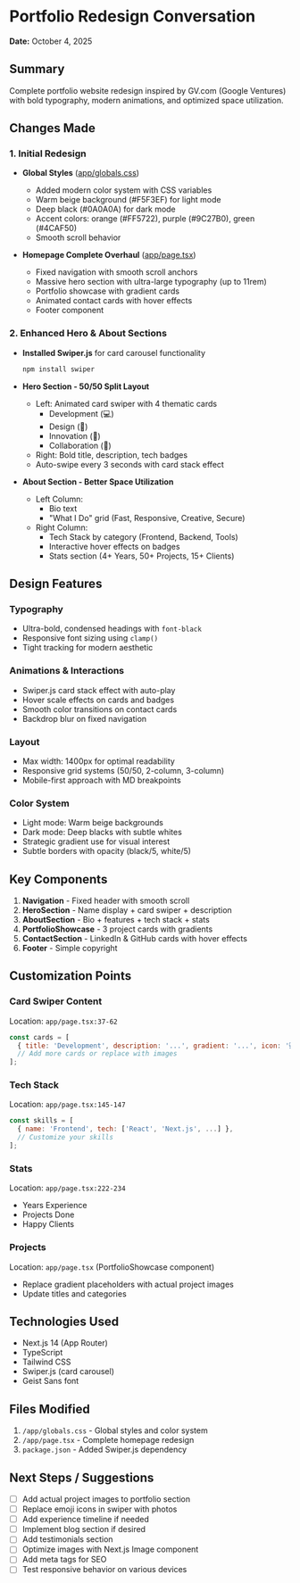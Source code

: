 # Portfolio Redesign Conversation
**Date:** October 4, 2025

## Summary
Complete portfolio website redesign inspired by GV.com (Google Ventures) with bold typography, modern animations, and optimized space utilization.

## Changes Made

### 1. Initial Redesign
- **Global Styles** ([app/globals.css](../app/globals.css))
  - Added modern color system with CSS variables
  - Warm beige background (#F5F3EF) for light mode
  - Deep black (#0A0A0A) for dark mode
  - Accent colors: orange (#FF5722), purple (#9C27B0), green (#4CAF50)
  - Smooth scroll behavior

- **Homepage Complete Overhaul** ([app/page.tsx](../app/page.tsx))
  - Fixed navigation with smooth scroll anchors
  - Massive hero section with ultra-large typography (up to 11rem)
  - Portfolio showcase with gradient cards
  - Animated contact cards with hover effects
  - Footer component

### 2. Enhanced Hero & About Sections
- **Installed Swiper.js** for card carousel functionality
  ```bash
  npm install swiper
  ```

- **Hero Section - 50/50 Split Layout**
  - Left: Animated card swiper with 4 thematic cards
    - Development (💻)
    - Design (🎨)
    - Innovation (🚀)
    - Collaboration (🤝)
  - Right: Bold title, description, tech badges
  - Auto-swipe every 3 seconds with card stack effect

- **About Section - Better Space Utilization**
  - Left Column:
    - Bio text
    - "What I Do" grid (Fast, Responsive, Creative, Secure)
  - Right Column:
    - Tech Stack by category (Frontend, Backend, Tools)
    - Interactive hover effects on badges
    - Stats section (4+ Years, 50+ Projects, 15+ Clients)

## Design Features

### Typography
- Ultra-bold, condensed headings with `font-black`
- Responsive font sizing using `clamp()`
- Tight tracking for modern aesthetic

### Animations & Interactions
- Swiper.js card stack effect with auto-play
- Hover scale effects on cards and badges
- Smooth color transitions on contact cards
- Backdrop blur on fixed navigation

### Layout
- Max width: 1400px for optimal readability
- Responsive grid systems (50/50, 2-column, 3-column)
- Mobile-first approach with MD breakpoints

### Color System
- Light mode: Warm beige backgrounds
- Dark mode: Deep blacks with subtle whites
- Strategic gradient use for visual interest
- Subtle borders with opacity (black/5, white/5)

## Key Components

1. **Navigation** - Fixed header with smooth scroll
2. **HeroSection** - Name display + card swiper + description
3. **AboutSection** - Bio + features + tech stack + stats
4. **PortfolioShowcase** - 3 project cards with gradients
5. **ContactSection** - LinkedIn & GitHub cards with hover effects
6. **Footer** - Simple copyright

## Customization Points

### Card Swiper Content
Location: `app/page.tsx:37-62`
```javascript
const cards = [
  { title: 'Development', description: '...', gradient: '...', icon: '💻' },
  // Add more cards or replace with images
];
```

### Tech Stack
Location: `app/page.tsx:145-147`
```javascript
const skills = [
  { name: 'Frontend', tech: ['React', 'Next.js', ...] },
  // Customize your skills
];
```

### Stats
Location: `app/page.tsx:222-234`
- Years Experience
- Projects Done
- Happy Clients

### Projects
Location: `app/page.tsx` (PortfolioShowcase component)
- Replace gradient placeholders with actual project images
- Update titles and categories

## Technologies Used
- Next.js 14 (App Router)
- TypeScript
- Tailwind CSS
- Swiper.js (card carousel)
- Geist Sans font

## Files Modified
1. `/app/globals.css` - Global styles and color system
2. `/app/page.tsx` - Complete homepage redesign
3. `package.json` - Added Swiper.js dependency

## Next Steps / Suggestions
- [ ] Add actual project images to portfolio section
- [ ] Replace emoji icons in swiper with photos
- [ ] Add experience timeline if needed
- [ ] Implement blog section if desired
- [ ] Add testimonials section
- [ ] Optimize images with Next.js Image component
- [ ] Add meta tags for SEO
- [ ] Test responsive behavior on various devices
